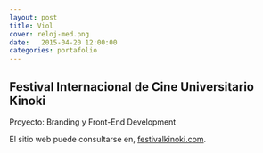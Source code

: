 ```yaml
---
layout: post
title: Viol
cover: reloj-med.png
date:   2015-04-20 12:00:00
categories: portafolio
---
```


## Festival Internacional de Cine Universitario Kinoki

Proyecto: Branding y Front-End Development

El sitio web puede consultarse en, [festivalkinoki.com](http://festivalkinoki.com).



